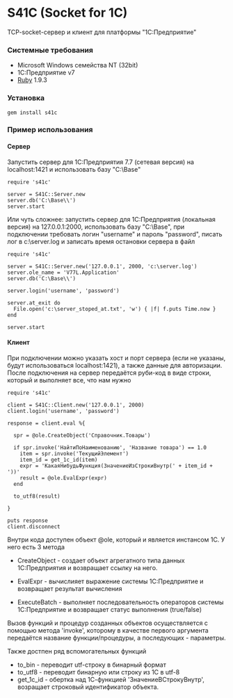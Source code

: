 S41C (Socket for 1C)
======


TCP-socket-сервер и клиент для платформы "1С:Предприятие"

### Системные требования

* Microsoft Windows семейства NT (32bit)
* 1С:Предприятие v7
* [Ruby](http://rubyinstaller.org/downloads/) 1.9.3

### Установка

    gem install s41c

### Пример использования

#### Сервер

Запустить сервер для 1C:Предприятия 7.7 (сетевая версия) на localhost:1421 
и использовать базу "C:\Base\"

    require 's41c'

    server = S41C::Server.new
    server.db('C:\Base\\')
    server.start

Или чуть сложнее: запустить сервер для 1С:Предприятия (локальная версия) на
127.0.0.1:2000, использовать базу "C:\Base\", при подключении требовать логин 
"username" и пароль "password", писать лог в c:\server.log  и записать время 
остановки сервера в файл

    require 's41c'

    server = S41C::Server.new('127.0.0.1', 2000, 'c:\server.log')
    server.ole_name = 'V77L.Application'
    server.db('C:\Base\\')

    server.login('username', 'password')

    server.at_exit do
      File.open('c:\server_stoped_at.txt', 'w') { |f| f.puts Time.now }
    end

    server.start

#### Клиент

При подключении можно указать хост и порт сервера (если не указаны, будут
использоваться localhost:1421), а также данные для авторизации. После
подключения на сервер передаётся руби-код в виде строки, который и выполняет все,
что нам нужно

    require 's41c'

    client = S41C::Client.new('127.0.0.1', 2000)
    client.login('username', 'password')

    response = client.eval %{

      spr = @ole.CreateObject('Справочник.Товары')

      if spr.invoke('НайтиПоНаименованию', 'Название товара') == 1.0
        item = spr.invoke('ТекущийЭлемент')
        item_id = get_1c_id(item)
        expr = 'КакаяНибудьФункция(ЗначениеИзСтрокиВнутр(' + item_id + '))'
        result = @ole.EvalExpr(expr)
      end

      to_utf8(result)

    }

    puts response
    client.disconnect

Внутри кода доступен объект @ole, который и является инстансом 1С. У него есть
3 метода

* CreateObject - создает объект агрегатного типа данных 1С:Предприятия и 
  возвращает ссылку на него.

* EvalExpr - вычислияет выражение системы 1С:Предприятие и возвращает результат
  вычисления

* ExecuteBatch - выполняет последовательность операторов системы
  1С:Предприятие и возвращает статус выполнения (true/false)

Вызов функций и процедур созданных объектов осуществляется с помощью метода
'invoke', которому в качестве первого аргумента передаётся название
функции/процедуры, а последующих - параметры.

Также достпен ряд вспомогательных функций

* to_bin - переводит utf-строку в бинарный формат
* to_utf8 - переводит бинарную или строку из 1С в utf-8
* get_1c_id - обертка над 1С-функцией 'ЗначениеВСтрокуВнутр', возращает
  строковый идентификатор объекта.

